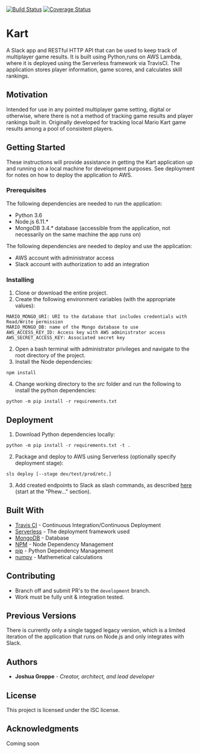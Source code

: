[![Build Status](https://travis-ci.org/groppe/mario.svg?branch=development)](https://travis-ci.org/groppe/mario) [![Coverage Status](https://coveralls.io/repos/github/groppe/mario/badge.svg?branch=development)](https://coveralls.io/github/groppe/mario?branch=development)
# Kart
A Slack app and RESTful HTTP API that can be used to keep track of multiplayer game results. It is built using Python,runs on AWS Lambda, where it is deployed using the Serverless framework via TravisCI. The application stores player information, game scores, and calculates skill rankings.

## Motivation

Intended for use in any pointed multiplayer game setting, digital or otherwise, where there is not a method of tracking game results and player rankings built in. Originally developed for tracking local Mario Kart game results among a pool of consistent players.

## Getting Started

These instructions will provide assistance in getting the Kart application up and running on a local machine for development purposes. See deployment for notes on how to deploy the application to AWS.

### Prerequisites

The following dependencies are needed to run the application:
 - Python 3.6
 - Node.js 6.11.*
 - MongoDB 3.4.* database (accessible from the application, not necessarily on the same machine the app runs on)

The following dependencies are needed to deploy and use the application:
 - AWS account with administrator access
 - Slack account with authorization to add an integration

### Installing

1. Clone or download the entire project.
2. Create the following environment variables (with the appropriate values):
```
MARIO_MONGO_URI: URI to the database that includes credentials with Read/Write permission
MARIO_MONGO_DB: name of the Mongo database to use 
AWS_ACCESS_KEY_ID: Access key with AWS administrator access
AWS_SECRET_ACCESS_KEY: Associated secret key
```
2. Open a bash terminal with administrator privileges and navigate to the root directory of the project.
3. Install the Node dependencies:
```
npm install
```

4. Change working directory to the *src* folder and run the following to install the python dependencies:

```
python -m pip install -r requirements.txt
```

## Deployment

1. Download Python dependencies locally:
```
python -m pip install -r requirements.txt -t .
```
2. Package and deploy to AWS using Serverless (optionally specify deployment stage):
```
sls deploy [--stage dev/test/prod/etc.]
```
3. Add created endpoints to Slack as slash commands, as described [here](https://medium.com/@cu_tech/create-a-slack-slash-command-with-aws-lambda-83fb172f9a74) (start at the "Phew..." section).
## Built With

* [Travis CI](https://travis-ci.org/) - Continuous Integration/Continuous Deployment
* [Serverless](https://serverless.com/) - The deployment framework used
* [MongoDB](https://www.mongodb.com/) - Database
* [NPM](https://www.npmjs.com/) - Node Dependency Management
* [pip](https://pip.pypa.io/en/stable/) - Python Dependency Management
* [numpy](http://www.numpy.org/) - Mathemetical calculations

## Contributing

* Branch off and submit PR's to the `development` branch.
* Work must be fully unit & integration tested.

## Previous Versions

There is currently only a single tagged legacy version, which is a limited iteration of the application that runs on Node.js and only integrates with Slack.

## Authors

* **Joshua Groppe** - *Creator, architect, and lead developer*

## License

This project is licensed under the ISC license.

## Acknowledgments

Coming soon